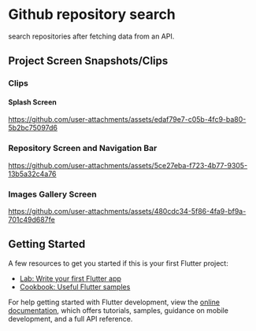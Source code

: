 # Github repository search

search repositories after fetching data from an API.

## Project Screen Snapshots/Clips

### Clips

#### Splash Screen


https://github.com/user-attachments/assets/edaf79e7-c05b-4fc9-ba80-5b2bc75097d6


### Repository Screen and Navigation Bar



https://github.com/user-attachments/assets/5ce27eba-f723-4b77-9305-13b5a32c4a76

### Images Gallery Screen




https://github.com/user-attachments/assets/480cdc34-5f86-4fa9-bf9a-701c49d687fe





## Getting Started


A few resources to get you started if this is your first Flutter project:

- [Lab: Write your first Flutter app](https://docs.flutter.dev/get-started/codelab)
- [Cookbook: Useful Flutter samples](https://docs.flutter.dev/cookbook)

For help getting started with Flutter development, view the
[online documentation](https://docs.flutter.dev/), which offers tutorials,
samples, guidance on mobile development, and a full API reference.

